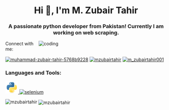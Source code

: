 <h1 align="center">Hi 👋, I'm M. Zubair Tahir</h1>
<h3 align="center">A passionate python developer from Pakistan! Currently I am working on web scraping.</h3>
<img align="right" alt="coding" width="400" src="https://www.iwebscraping.com/images/python_web_scraping.gif"

<h3 align="center">Connect with me:</h3>
<p align="left">
<a href="https://linkedin.com/in/muhammad-zubair-tahir-5768b9228" target="blank"><img align="center" src="https://raw.githubusercontent.com/rahuldkjain/github-profile-readme-generator/master/src/images/icons/Social/linked-in-alt.svg" alt="muhammad-zubair-tahir-5768b9228" height="30" width="40" /></a>
<a href="https://kaggle.com/mzubairtahir" target="blank"><img align="center" src="https://raw.githubusercontent.com/rahuldkjain/github-profile-readme-generator/master/src/images/icons/Social/kaggle.svg" alt="mzubairtahir" height="30" width="40" /></a>
<a href="https://www.hackerrank.com/m_zubairtahir001" target="blank"><img align="center" src="https://raw.githubusercontent.com/rahuldkjain/github-profile-readme-generator/master/src/images/icons/Social/hackerrank.svg" alt="m_zubairtahir001" height="30" width="40" /></a>
</p>

<h3 align="left">Languages and Tools:</h3>
<p align="left"> <a href="https://www.python.org" target="_blank" rel="noreferrer"> <img src="https://raw.githubusercontent.com/devicons/devicon/master/icons/python/python-original.svg" alt="python" width="40" height="40"/> </a> <a href="https://www.selenium.dev" target="_blank" rel="noreferrer"> <img src="https://raw.githubusercontent.com/detain/svg-logos/780f25886640cef088af994181646db2f6b1a3f8/svg/selenium-logo.svg" alt="selenium" width="40" height="40"/> </a> </p>

<p><img align="left" src="https://github-readme-stats.vercel.app/api/top-langs?username=mzubairtahir&show_icons=true&locale=en&layout=compact" alt="mzubairtahir" /></p>

<p>&nbsp;<img align="center" src="https://github-readme-stats.vercel.app/api?username=mzubairtahir&show_icons=true&locale=en" alt="mzubairtahir" /></p>
